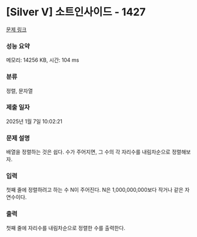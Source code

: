# [Silver V] 소트인사이드 - 1427 

[문제 링크](https://www.acmicpc.net/problem/1427) 

### 성능 요약

메모리: 14256 KB, 시간: 104 ms

### 분류

정렬, 문자열

### 제출 일자

2025년 1월 7일 10:02:21

### 문제 설명

<p style="user-select: auto !important;">배열을 정렬하는 것은 쉽다. 수가 주어지면, 그 수의 각 자리수를 내림차순으로 정렬해보자.</p>

### 입력 

 <p style="user-select: auto !important;">첫째 줄에 정렬하려고 하는 수 N이 주어진다. N은 1,000,000,000보다 작거나 같은 자연수이다.</p>

### 출력 

 <p style="user-select: auto !important;">첫째 줄에 자리수를 내림차순으로 정렬한 수를 출력한다.</p>

